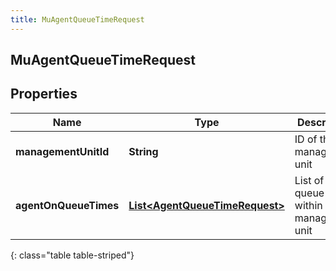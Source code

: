 ```yaml
---
title: MuAgentQueueTimeRequest
---
```

## MuAgentQueueTimeRequest


## Properties

| Name | Type | Description | Notes |
| ------------ | ------------- | ------------- | ------------- |
| **managementUnitId** | <!----><!---->**String**<!----> | ID of the management unit |  |
| **agentOnQueueTimes** | <!----><!---->[**List&lt;AgentQueueTimeRequest&gt;**](AgentQueueTimeRequest.html)<!----> | List of Agent queue times within the management unit |  |
{: class="table table-striped"}



